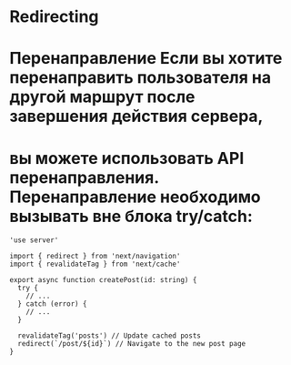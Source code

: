 # Redirecting
# Перенаправление Если вы хотите перенаправить пользователя на другой маршрут после завершения действия сервера, 
# вы можете использовать API перенаправления. Перенаправление необходимо вызывать вне блока try/catch:
```tsx app/actions.ts
'use server'
 
import { redirect } from 'next/navigation'
import { revalidateTag } from 'next/cache'
 
export async function createPost(id: string) {
  try {
    // ...
  } catch (error) {
    // ...
  }
 
  revalidateTag('posts') // Update cached posts
  redirect(`/post/${id}`) // Navigate to the new post page
}
```